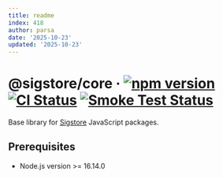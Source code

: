 ```yaml
---
title: readme
index: 418
author: parsa
date: '2025-10-23'
updated: '2025-10-23'
---
```

# @sigstore/core &middot; [![npm version](https://img.shields.io/npm/v/@sigstore/core.svg?style=flat)](https://www.npmjs.com/package/@sigstore/core) [![CI Status](https://github.com/sigstore/sigstore-js/workflows/CI/badge.svg)](https://github.com/sigstore/sigstore-js/actions/workflows/ci.yml) [![Smoke Test Status](https://github.com/sigstore/sigstore-js/workflows/smoke-test/badge.svg)](https://github.com/sigstore/sigstore-js/actions/workflows/smoke-test.yml)

Base library for [Sigstore][1] JavaScript packages.

## Prerequisites

- Node.js version >= 16.14.0


[1]: https://www.sigstore.dev
